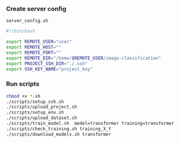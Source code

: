 
### Create server config

`server_config.sh`
```bash
#!/bin/bash

export REMOTE_USER="user"
export REMOTE_HOST=""
export REMOTE_PORT=""
export REMOTE_DIR="/home/$REMOTE_USER/image-classification"
export PROJECT_SSH_DIR="./.ssh"
export SSH_KEY_NAME="project_key"
```

### Run scripts

```sh
chmod +x *.sh
./scripts/setup_ssh.sh
./scripts/upload_project.sh
./scripts/setup_env.sh
./scripts/upload_dataset.sh
./scripts/train_model.sh  model=transformer training=transformer
./scripts/check_training.sh training_X_Y
./scripts/download_models.sh transformer
```